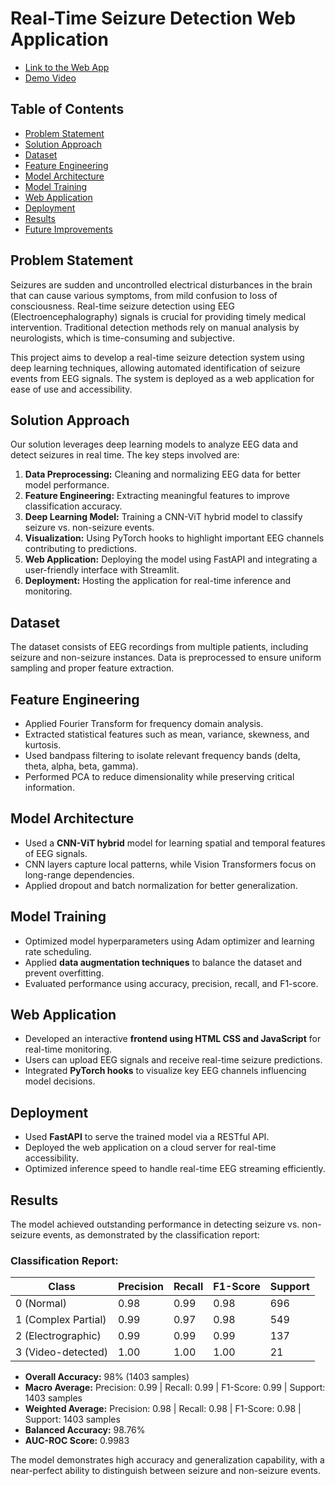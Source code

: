 # Real-Time Seizure Detection Web Application
- [Link to the Web App](https://eeg-detection-vr8h.onrender.com)
- [Demo Video](https://drive.google.com/file/d/1Gqmdc3Q_KLzb-DW38f0wK6QzUNpMK-JP/view?usp=sharing)
## Table of Contents
- [Problem Statement](#problem-statement)
- [Solution Approach](#solution-approach)
- [Dataset](#dataset)
- [Feature Engineering](#feature-engineering)
- [Model Architecture](#model-architecture)
- [Model Training](#model-training)
- [Web Application](#web-application)
- [Deployment](#deployment)
- [Results](#results)
- [Future Improvements](#future-improvements)

## Problem Statement
Seizures are sudden and uncontrolled electrical disturbances in the brain that can cause various symptoms, from mild confusion to loss of consciousness. Real-time seizure detection using EEG (Electroencephalography) signals is crucial for providing timely medical intervention. Traditional detection methods rely on manual analysis by neurologists, which is time-consuming and subjective.

This project aims to develop a real-time seizure detection system using deep learning techniques, allowing automated identification of seizure events from EEG signals. The system is deployed as a web application for ease of use and accessibility.

## Solution Approach
Our solution leverages deep learning models to analyze EEG data and detect seizures in real time. The key steps involved are:
1. **Data Preprocessing:** Cleaning and normalizing EEG data for better model performance.
2. **Feature Engineering:** Extracting meaningful features to improve classification accuracy.
3. **Deep Learning Model:** Training a CNN-ViT hybrid model to classify seizure vs. non-seizure events.
4. **Visualization:** Using PyTorch hooks to highlight important EEG channels contributing to predictions.
5. **Web Application:** Deploying the model using FastAPI and integrating a user-friendly interface with Streamlit.
6. **Deployment:** Hosting the application for real-time inference and monitoring.

## Dataset
The dataset consists of EEG recordings from multiple patients, including seizure and non-seizure instances. Data is preprocessed to ensure uniform sampling and proper feature extraction.

## Feature Engineering
- Applied Fourier Transform for frequency domain analysis.
- Extracted statistical features such as mean, variance, skewness, and kurtosis.
- Used bandpass filtering to isolate relevant frequency bands (delta, theta, alpha, beta, gamma).
- Performed PCA to reduce dimensionality while preserving critical information.

## Model Architecture
- Used a **CNN-ViT hybrid** model for learning spatial and temporal features of EEG signals.
- CNN layers capture local patterns, while Vision Transformers focus on long-range dependencies.
- Applied dropout and batch normalization for better generalization.

## Model Training
- Optimized model hyperparameters using Adam optimizer and learning rate scheduling.
- Applied **data augmentation techniques** to balance the dataset and prevent overfitting.
- Evaluated performance using accuracy, precision, recall, and F1-score.

## Web Application
- Developed an interactive **frontend using HTML CSS and JavaScript** for real-time monitoring.
- Users can upload EEG signals and receive real-time seizure predictions.
- Integrated **PyTorch hooks** to visualize key EEG channels influencing model decisions.

## Deployment
- Used **FastAPI** to serve the trained model via a RESTful API.
- Deployed the web application on a cloud server for real-time accessibility.
- Optimized inference speed to handle real-time EEG streaming efficiently.

## Results
The model achieved outstanding performance in detecting seizure vs. non-seizure events, as demonstrated by the classification report:

### Classification Report:
| Class | Precision | Recall | F1-Score | Support |
|-------|-----------|--------|----------|---------|
| 0 (Normal) | 0.98 | 0.99 | 0.98 | 696 |
| 1 (Complex Partial) | 0.99 | 0.97 | 0.98 | 549 |
| 2 (Electrographic) | 0.99 | 0.99 | 0.99 | 137 |
| 3 (Video-detected) | 1.00 | 1.00 | 1.00 | 21 |

- **Overall Accuracy:** 98% (1403 samples)
- **Macro Average:** Precision: 0.99 | Recall: 0.99 | F1-Score: 0.99 | Support: 1403 samples
- **Weighted Average:** Precision: 0.98 | Recall: 0.98 | F1-Score: 0.98 | Support: 1403 samples
- **Balanced Accuracy:** 98.76%
- **AUC-ROC Score:** 0.9983

The model demonstrates high accuracy and generalization capability, with a near-perfect ability to distinguish between seizure and non-seizure events.

